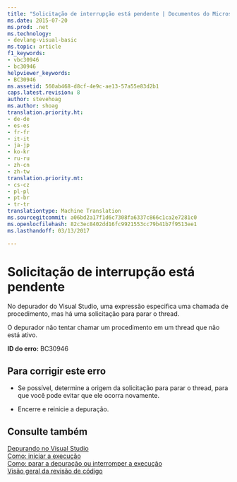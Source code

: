 ```yaml
---
title: "Solicitação de interrupção está pendente | Documentos do Microsoft"
ms.date: 2015-07-20
ms.prod: .net
ms.technology:
- devlang-visual-basic
ms.topic: article
f1_keywords:
- vbc30946
- bc30946
helpviewer_keywords:
- BC30946
ms.assetid: 560ab468-d8cf-4e9c-ae13-57a55e83d2b1
caps.latest.revision: 8
author: stevehoag
ms.author: shoag
translation.priority.ht:
- de-de
- es-es
- fr-fr
- it-it
- ja-jp
- ko-kr
- ru-ru
- zh-cn
- zh-tw
translation.priority.mt:
- cs-cz
- pl-pl
- pt-br
- tr-tr
translationtype: Machine Translation
ms.sourcegitcommit: a06bd2a17f1d6c7308fa6337c866c1ca2e7281c0
ms.openlocfilehash: 82c3ec8402dd16fc9921553cc79b41b7f9513ee1
ms.lasthandoff: 03/13/2017

---
```

# <a name="stop-request-is-pending"></a>Solicitação de interrupção está pendente
No depurador do Visual Studio, uma expressão especifica uma chamada de procedimento, mas há uma solicitação para parar o thread.  
  
 O depurador não tentar chamar um procedimento em um thread que não está ativo.  
  
 **ID do erro:** BC30946  
  
## <a name="to-correct-this-error"></a>Para corrigir este erro  
  
-   Se possível, determine a origem da solicitação para parar o thread, para que você pode evitar que ele ocorra novamente.  
  
-   Encerre e reinicie a depuração.  
  
## <a name="see-also"></a>Consulte também  
 [Depurando no Visual Studio](https://docs.microsoft.com/visualstudio/debugger/debugging-in-visual-studio)   
 [Como: iniciar a execução](http://msdn.microsoft.com/en-us/b0fe0ce5-900e-421f-a4c6-aa44ddae453c)   
 [Como: parar a depuração ou interromper a execução](http://msdn.microsoft.com/en-us/03c68f95-aa96-481b-990e-467e065453a5)   
 [Visão geral da revisão de código](http://msdn.microsoft.com/en-us/8791dac9-64d1-4bb9-b59e-8d59af1833f9)
